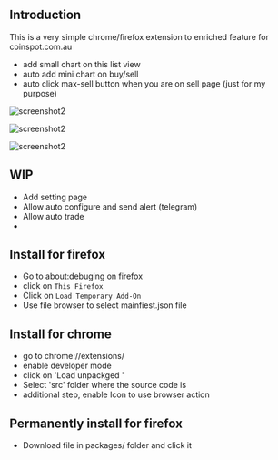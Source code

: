 ## Introduction

This is a very simple chrome/firefox extension to enriched feature for coinspot.com.au
- add small chart on this list view
- auto add mini chart on buy/sell
- auto click max-sell button when you are on sell page (just for my purpose)

![screenshot2](https://github.com/samuraitruong/coinspot-firefox-extensions/blob/master/screenshots/screenshot1.png?raw=true)


![screenshot2](https://github.com/samuraitruong/coinspot-firefox-extensions/blob/master/screenshots/screenshot2.png?raw=true)


![screenshot2](https://github.com/samuraitruong/coinspot-firefox-extensions/blob/master/screenshots/screenshot3.png?raw=true)



## WIP
- Add setting page
- Allow auto configure and send alert (telegram)
- Allow auto trade
- 
## Install for firefox
- Go to about:debuging on firefox
- click on `This Firefox`
- Click on `Load Temporary Add-On`
- Use file browser to select mainfiest.json file


## Install for chrome
- go to chrome://extensions/
- enable developer mode 
- click on 'Load unpackged '
- Select 'src' folder where the source code is
- additional step, enable Icon to use browser action
  

## Permanently install for firefox
- Download file in packages/ folder and click it
